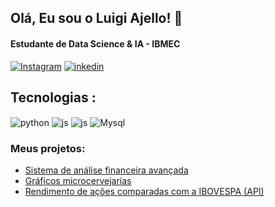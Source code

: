 
## Olá, Eu sou o Luigi Ajello! 👋 
#### Estudante de Data Science & IA - IBMEC


[![Instagram](https://img.shields.io/badge/Instagram-E4405F?style=for-the-badge&logo=instagram&logoColor=white)](https://www.instagram.com/_.luigi05/?next=%2F&hl=pt-br)
[![inkedin](https://img.shields.io/badge/LinkedIn-0077B5?style=for-the-badge&logo=linkedin&logoColor=white)](https://www.linkedin.com/in/luigi-pedroso-ajello-346934278/)


## Tecnologias :
<div style="display: inline_block">
  <img align="center" alt="python" src="https://img.shields.io/badge/Python-3776AB?style=for-the-badge&logo=python&logoColor=white" />
  <img align="center" alt="js" src="https://img.shields.io/badge/JavaScript-F7DF1E?style=for-the-badge&logo=javascript&logoColor=black" />
  <img align="center" alt="js" src="https://img.shields.io/badge/GIT-E44C30?style=for-the-badge&logo=git&logoColor=white" />
 <img align="center" alt="Mysql" src="https://img.shields.io/badge/MySQL-00000F?style=for-the-badge&logo=mysql&logoColor=white" />


 ### Meus projetos:
- [Sistema de análise financeira avançada](https://github.com/LuigiAjello/DashboardcomStreamlitAP2)<br/>
- [Gráficos microcervejarias](https://github.com/LuigiAjello/exerciciomicrocervejarias)<br/>
- [Rendimento de ações comparadas com a IBOVESPA (API)](https://github.com/LuigiAjello/RendimentoAcoes)<br/>
